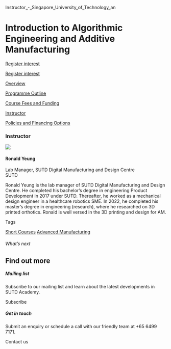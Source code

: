Instructor_-_Singapore_University_of_Technology_an



Introduction to Algorithmic Engineering and Additive Manufacturing
==================================================================

[Register interest](/admissions/academy/short-courses/short-courses-register-your-interest/?coursename=introduction-to-algorithmic-engineering-and-additive-manufacturing)

[Register interest](/admissions/academy/short-courses/short-courses-register-your-interest/?coursename=introduction-to-algorithmic-engineering-and-additive-manufacturing)

[Overview](/course/introduction-to-algorithmic-engineering-and-additive-manufacturing/#tabs)

[Programme Outline](/course/introduction-to-algorithmic-engineering-and-additive-manufacturing/programme-outline/#tabs)

[Course Fees and Funding](/course/introduction-to-algorithmic-engineering-and-additive-manufacturing/course-fees-and-funding/#tabs)

[Instructor](/course/introduction-to-algorithmic-engineering-and-additive-manufacturing/instructor/#tabs)

[Policies and Financing Options](/course/introduction-to-algorithmic-engineering-and-additive-manufacturing/policies-and-financing-options/#tabs)

### Instructor

![](https://www.sutd.edu.sg/wp-content/uploads/2024/12/Passport-Photo-Ronald-1-2_5800901_7866958.jpg?w=120)

#### **Ronald Yeung​​**

Lab Manager, SUTD Digital Manufacturing and Design Centre  
SUTD

Ronald Yeung is the lab manager of SUTD Digital Manufacturing and Design Centre. He completed his bachelor’s degree in engineering Product Development in 2017 under SUTD. Thereafter, he worked as a mechanical design engineer in a healthcare robotics SME. In 2022, he completed his master’s degree in engineering (research), where he researched on 3D printed orthotics. Ronald is well versed in the 3D printing and design for AM.

Tags

[Short Courses](/admissions/academy/courses-and-modules/?academy-type-course=780)
[Advanced Manufacturing](/admissions/academy/courses-and-modules/?discipline=841)

###### What’s next

Find out more
-------------

##### Mailing list

Subscribe to our mailing list and learn about the latest developments in SUTD Academy.

Subscribe

##### Get in touch

Submit an enquiry or schedule a call with our friendly team at +65 6499 7171.

Contact us

